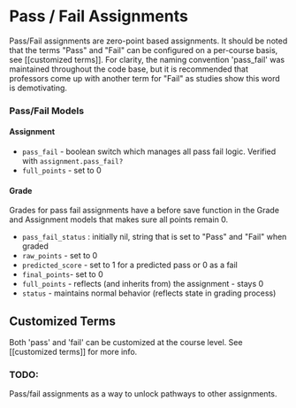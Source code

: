 # Pass / Fail Assignments

Pass/Fail assignments are zero-point based assignments. It should be noted that the terms "Pass" and "Fail" can be configured on a per-course basis, see [[customized terms]]. For clarity, the naming convention 'pass_fail' was maintained throughout the code base, but it is recommended that professors come up with another term for "Fail" as studies show this word is demotivating.

### Pass/Fail Models

#### Assignment

  * `pass_fail` - boolean switch which manages all pass fail logic. Verified with `assignment.pass_fail?`
  * `full_points` - set to 0

#### Grade

Grades for pass fail assignments have a before save function in the Grade and Assignment models that makes sure all points remain 0.

  * `pass_fail_status` : initially nil, string that is set to "Pass" and "Fail" when graded
  * `raw_points` - set to 0
  * `predicted_score` - set to 1 for a predicted pass or 0 as a fail
  * `final_points`- set to 0
  * `full_points` - reflects (and inherits from) the assignment - stays 0
  * `status` - maintains normal behavior (reflects state in grading process)

## Customized Terms

Both 'pass' and 'fail' can be customized at the course level. See [[customized terms]] for more info.

### TODO:

Pass/fail assignments as a way to unlock pathways to other assignments.
